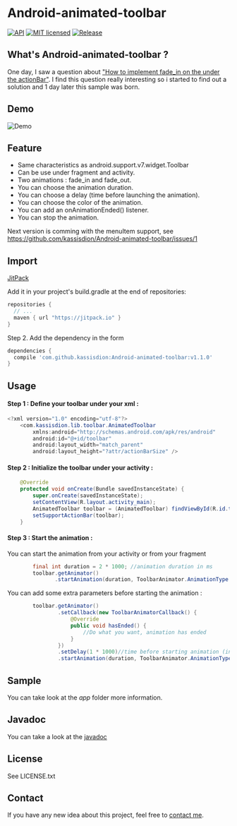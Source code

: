 # Android-animated-toolbar

[![API](https://img.shields.io/badge/API-15%2B-brightgreen.svg?style=flat)](https://android-arsenal.com/api?level=15)
[![MIT licensed](https://img.shields.io/badge/license-MIT-blue.svg)](https://raw.githubusercontent.com/hyperium/hyper/master/LICENSE)
[![Release](https://jitpack.io/v/kassisdion/Android-animated-toolbar.svg)](https://jitpack.io/#kassisdion/Android-animated-toolbar)

## What's Android-animated-toolbar ?
One day, I saw a question about ["How to implement fade_in on the under the actionBar"](http://stackoverflow.com/a/32800153/5215998).
I find this question really interesting so i started to find out a solution and 1 day later this sample was born.

## Demo
![Demo](http://img11.hostingpics.net/pics/879507animatedToolbar.gif)

## Feature
* Same characteristics as android.support.v7.widget.Toolbar
* Can be use under fragment and activity.
* Two animations : fade_in and fade_out.
* You can choose the animation duration.
* You can choose a delay (time before launching the animation).
* You can choose the color of the animation.
* You can add an onAnimationEnded() listener.
* You can stop the animation.

Next version is comming with the menuItem support, see https://github.com/kassisdion/Android-animated-toolbar/issues/1

## Import
[JitPack](https://jitpack.io/)

Add it in your project's build.gradle at the end of repositories:

```gradle
repositories {
  // ...
  maven { url "https://jitpack.io" }
}
```

Step 2. Add the dependency in the form

```gradle
dependencies {
  compile 'com.github.kassisdion:Android-animated-toolbar:v1.1.0'
}
```

## Usage
#### Step 1 : Define your toolbar under your xml :

```java
<?xml version="1.0" encoding="utf-8"?>
    <com.kassisdion.lib.toolbar.AnimatedToolbar
        xmlns:android="http://schemas.android.com/apk/res/android"
        android:id="@+id/toolbar"
        android:layout_width="match_parent"
        android:layout_height="?attr/actionBarSize" />
```

#### Step 2 : Initialize the toolbar under your activity :

```java
    @Override
    protected void onCreate(Bundle savedInstanceState) {
        super.onCreate(savedInstanceState);
        setContentView(R.layout.activity_main);
        AnimatedToolbar toolbar = (AnimatedToolbar) findViewById(R.id.toolbar);
        setSupportActionBar(toolbar);
    }
```

#### Step 3 : Start the animation :

You can start the animation from your activity or from your fragment 
```java
        final int duration = 2 * 1000; //animation duration in ms
        toolbar.getAnimator()
               .startAnimation(duration, ToolbarAnimator.AnimationType.FADE_IN);
```

You can add some extra parameters before starting the animation :
```java
        toolbar.getAnimator()
                .setCallback(new ToolbarAnimatorCallback() {
                    @Override
                    public void hasEnded() {
                        //Do what you want, animation has ended
                    }
                })
                .setDelay(1 * 1000)//time before starting animation (in ms)
                .startAnimation(duration, ToolbarAnimator.AnimationType.FADE_IN
```

## Sample
You can take look at the *app* folder more information.

## Javadoc
You can take a look at the [javadoc](https://jitpack.io/com/github/kassisdion/Android-animated-toolbar/v1.1.0/javadoc/)

## License
See  LICENSE.txt

## Contact
If you have any new idea about this project, feel free to [contact me](mailto:florian.faisant@gmail.com).

